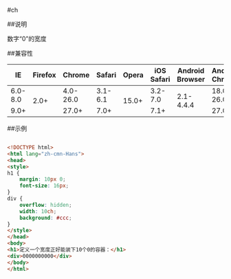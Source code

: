 #ch

##说明

数字“0”的宽度



##兼容性


<table class="compatible">
<thead>
	<tr>
		<th>IE</th>
		<th>Firefox</th>
		<th>Chrome</th>
		<th>Safari</th>
		<th>Opera</th>
		<th>iOS Safari</th>
		<th>Android Browser</th>
		<th>Android Chrome</th>
	</tr>
</thead>
<tbody>
	<tr>
		<td class="unsupport">6.0-8.0</td>
		<td class="support" rowspan="2">2.0+</td>
		<td class="unsupport">4.0-26.0</td>
		<td class="unsupport">3.1-6.1</td>
		<td class="support" rowspan="2">15.0+</td>
		<td class="unsupport">3.2-7.0</td>
		<td class="unsupport" rowspan="2">2.1-4.4.4</td>
		<td class="unsupport">18.0-26.0</td>
	</tr>
	<tr>
		<td class="support">9.0+</td>
		<td class="support">27.0+</td>
		<td class="support">7.0+</td>
		<td class="support">7.1+</td>
		<td class="support">27.0+</td>
	</tr>
</tbody>
</table>




##示例

```html

<!DOCTYPE html>
<html lang="zh-cmn-Hans">
<head>
<style>
h1 {
	margin: 10px 0;
	font-size: 16px;
}
div {
	overflow: hidden;
	width: 10ch;
	background: #ccc;
}
</style>
</head>
<body>
<h1>定义一个宽度正好能装下10个0的容器：</h1>
<div>0000000000</div>
</body>
</html>

```
